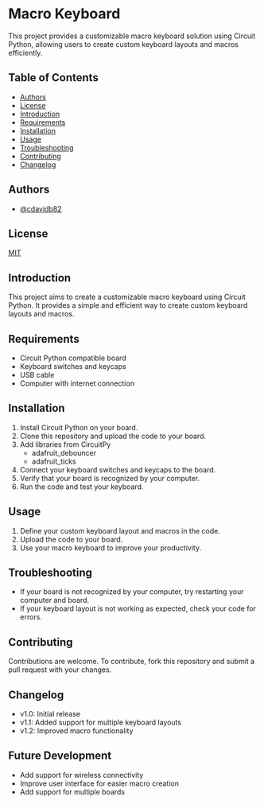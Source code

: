 # Macro Keyboard

This project provides a customizable macro keyboard solution using Circuit Python, allowing users to create custom keyboard layouts and macros efficiently.

## Table of Contents

- [Authors](#authors)
- [License](#license)
- [Introduction](#introduction)
- [Requirements](#requirements)
- [Installation](#installation)
- [Usage](#usage)
- [Troubleshooting](#troubleshooting)
- [Contributing](#contributing)
- [Changelog](#changelog)

## Authors

- [@cdavidb82](https://www.github.com/cdavidb82)

## License

[MIT](https://choosealicense.com/licenses/mit/)

## Introduction

This project aims to create a customizable macro keyboard using Circuit Python. It provides a simple and efficient way to create custom keyboard layouts and macros.

## Requirements

- Circuit Python compatible board
- Keyboard switches and keycaps
- USB cable
- Computer with internet connection

## Installation

1. Install Circuit Python on your board.
2. Clone this repository and upload the code to your board.
3. Add libraries from CircuitPy
    - adafruit_debouncer
    - adafruit_ticks
4. Connect your keyboard switches and keycaps to the board.
5. Verify that your board is recognized by your computer.
6. Run the code and test your keyboard.

## Usage

1. Define your custom keyboard layout and macros in the code.
2. Upload the code to your board.
3. Use your macro keyboard to improve your productivity.

## Troubleshooting

- If your board is not recognized by your computer, try restarting your computer and board.
- If your keyboard layout is not working as expected, check your code for errors.

## Contributing

Contributions are welcome. To contribute, fork this repository and submit a pull request with your changes.

## Changelog

- v1.0: Initial release
- v1.1: Added support for multiple keyboard layouts
- v1.2: Improved macro functionality

## Future Development

- Add support for wireless connectivity
- Improve user interface for easier macro creation
- Add support for multiple boards